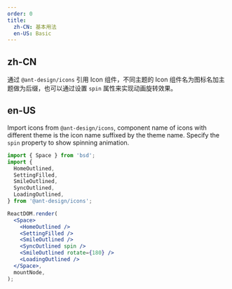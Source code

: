 ```yaml
---
order: 0
title:
  zh-CN: 基本用法
  en-US: Basic
---
```


## zh-CN

通过 `@ant-design/icons` 引用 Icon 组件，不同主题的 Icon 组件名为图标名加主题做为后缀，也可以通过设置 `spin` 属性来实现动画旋转效果。

## en-US

Import icons from `@ant-design/icons`, component name of icons with different theme is the icon name suffixed by the theme name. Specify the `spin` property to show spinning animation.

```jsx
import { Space } from 'bsd';
import {
  HomeOutlined,
  SettingFilled,
  SmileOutlined,
  SyncOutlined,
  LoadingOutlined,
} from '@ant-design/icons';

ReactDOM.render(
  <Space>
    <HomeOutlined />
    <SettingFilled />
    <SmileOutlined />
    <SyncOutlined spin />
    <SmileOutlined rotate={180} />
    <LoadingOutlined />
  </Space>,
  mountNode,
);
```
